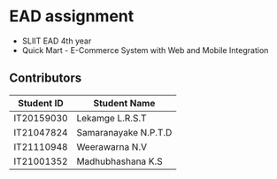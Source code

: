 # EAD assignment
- SLIIT EAD 4th year
- Quick Mart - E-Commerce System with Web and Mobile Integration
## Contributors
| Student ID |	Student Name |
|--- | ----| 
| IT20159030 |	Lekamge L.R.S.T |
| IT21047824 |	Samaranayake N.P.T.D |
| IT21110948 |	Weerawarna N.V |
| IT21001352 |	Madhubhashana K.S |

